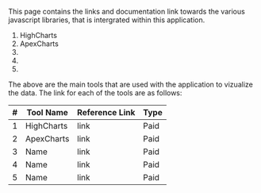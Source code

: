 This page contains the links and documentation link towards the various javascript libraries, that is intergrated within this application.

1. HighCharts
2. ApexCharts
3. 
4. 
5. 

The above are the main tools that are used with the application to vizualize the data. The link for each of the tools are as follows:

| # | Tool Name | Reference Link | Type |
|---|-----------|----------------|------|
1 | HighCharts | link | Paid |
2 | ApexCharts | link | Paid |
3 | Name | link | Paid |
4 | Name | link | Paid |
5 | Name | link | Paid |

